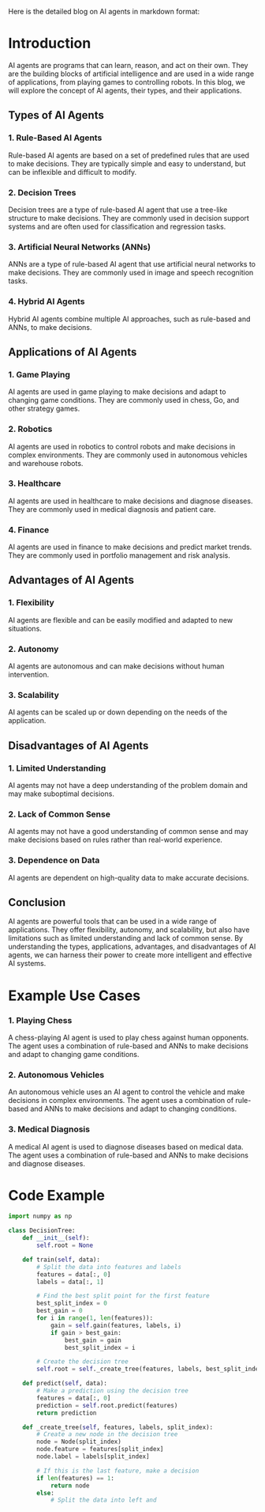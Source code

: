 Here is the detailed blog on AI agents in markdown format:

# Introduction
AI agents are programs that can learn, reason, and act on their own. They are the building blocks of artificial intelligence and are used in a wide range of applications, from playing games to controlling robots. In this blog, we will explore the concept of AI agents, their types, and their applications.

## Types of AI Agents
### 1. Rule-Based AI Agents
Rule-based AI agents are based on a set of predefined rules that are used to make decisions. They are typically simple and easy to understand, but can be inflexible and difficult to modify.

### 2. Decision Trees
Decision trees are a type of rule-based AI agent that use a tree-like structure to make decisions. They are commonly used in decision support systems and are often used for classification and regression tasks.

### 3. Artificial Neural Networks (ANNs)
ANNs are a type of rule-based AI agent that use artificial neural networks to make decisions. They are commonly used in image and speech recognition tasks.

### 4. Hybrid AI Agents
Hybrid AI agents combine multiple AI approaches, such as rule-based and ANNs, to make decisions.

## Applications of AI Agents
### 1. Game Playing
AI agents are used in game playing to make decisions and adapt to changing game conditions. They are commonly used in chess, Go, and other strategy games.

### 2. Robotics
AI agents are used in robotics to control robots and make decisions in complex environments. They are commonly used in autonomous vehicles and warehouse robots.

### 3. Healthcare
AI agents are used in healthcare to make decisions and diagnose diseases. They are commonly used in medical diagnosis and patient care.

### 4. Finance
AI agents are used in finance to make decisions and predict market trends. They are commonly used in portfolio management and risk analysis.

## Advantages of AI Agents
### 1. Flexibility
AI agents are flexible and can be easily modified and adapted to new situations.

### 2. Autonomy
AI agents are autonomous and can make decisions without human intervention.

### 3. Scalability
AI agents can be scaled up or down depending on the needs of the application.

## Disadvantages of AI Agents
### 1. Limited Understanding
AI agents may not have a deep understanding of the problem domain and may make suboptimal decisions.

### 2. Lack of Common Sense
AI agents may not have a good understanding of common sense and may make decisions based on rules rather than real-world experience.

### 3. Dependence on Data
AI agents are dependent on high-quality data to make accurate decisions.

## Conclusion
AI agents are powerful tools that can be used in a wide range of applications. They offer flexibility, autonomy, and scalability, but also have limitations such as limited understanding and lack of common sense. By understanding the types, applications, advantages, and disadvantages of AI agents, we can harness their power to create more intelligent and effective AI systems.

# Example Use Cases
### 1. Playing Chess
A chess-playing AI agent is used to play chess against human opponents. The agent uses a combination of rule-based and ANNs to make decisions and adapt to changing game conditions.

### 2. Autonomous Vehicles
An autonomous vehicle uses an AI agent to control the vehicle and make decisions in complex environments. The agent uses a combination of rule-based and ANNs to make decisions and adapt to changing conditions.

### 3. Medical Diagnosis
A medical AI agent is used to diagnose diseases based on medical data. The agent uses a combination of rule-based and ANNs to make decisions and diagnose diseases.

# Code Example
```python
import numpy as np

class DecisionTree:
    def __init__(self):
        self.root = None

    def train(self, data):
        # Split the data into features and labels
        features = data[:, 0]
        labels = data[:, 1]

        # Find the best split point for the first feature
        best_split_index = 0
        best_gain = 0
        for i in range(1, len(features)):
            gain = self.gain(features, labels, i)
            if gain > best_gain:
                best_gain = gain
                best_split_index = i

        # Create the decision tree
        self.root = self._create_tree(features, labels, best_split_index)

    def predict(self, data):
        # Make a prediction using the decision tree
        features = data[:, 0]
        prediction = self.root.predict(features)
        return prediction

    def _create_tree(self, features, labels, split_index):
        # Create a new node in the decision tree
        node = Node(split_index)
        node.feature = features[split_index]
        node.label = labels[split_index]

        # If this is the last feature, make a decision
        if len(features) == 1:
            return node
        else:
            # Split the data into left and